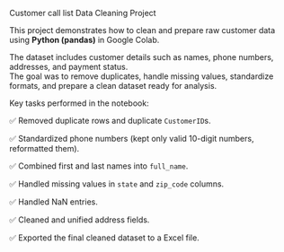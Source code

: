 Customer call list Data Cleaning Project

This project demonstrates how to clean and prepare raw customer data using **Python (pandas)** in Google Colab.  

The dataset includes customer details such as names, phone numbers, addresses, and payment status.  
The goal was to remove duplicates, handle missing values, standardize formats, and prepare a clean dataset ready for analysis.

Key tasks performed in the notebook:

✅ Removed duplicate rows and duplicate `CustomerID`s.

✅ Standardized phone numbers (kept only valid 10-digit numbers, reformatted them).

✅ Combined first and last names into `full_name`. 

✅ Handled missing values in `state` and `zip_code` columns.  

✅ Handled NaN entries.

✅ Cleaned and unified address fields.

✅ Exported the final cleaned dataset to a Excel file.  


